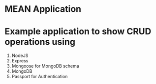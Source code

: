 # MEAN Application

# Example application to show CRUD operations using

1) NodeJS 
2) Express
3) Mongoose for MongoDB schema
4) MongoDB
5) Passport for Authentication
